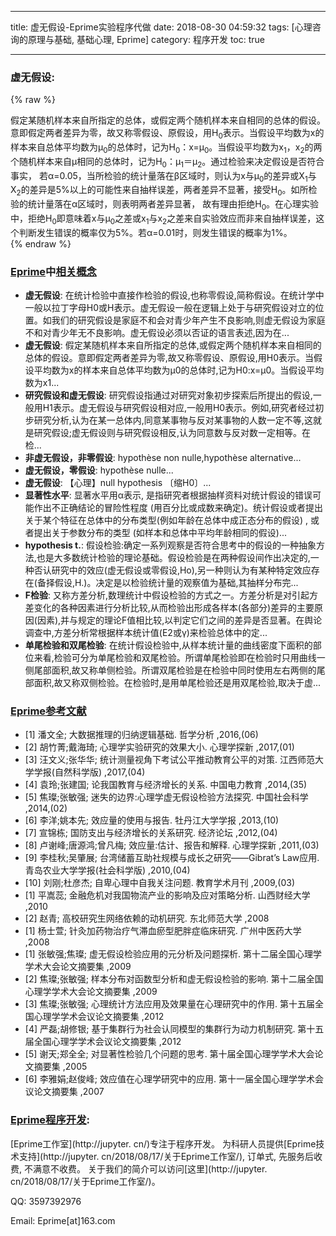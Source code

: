 
---
title: 虚无假设-Eprime实验程序代做
date: 2018-08-30 04:59:32
tags: [心理咨询的原理与基础, 基础心理, Eprime]
category: 程序开发
toc: true

---



<span></span>
<!-- more -->



### 虚无假设:

{% raw %}
<div class="p1">假定某随机样本来自所指定的总体，或假定两个随机样本来自相同的总体的假设。意即假定两者差异为零，故又称零假设、原假设，用H<sub>0</sub>表示。当假设平均数为x的样本来自总体平均数为μ<sub>0</sub>的总体时，记为H<sub>0</sub>：x=μ<sub>0</sub>。当假设平均数为x<sub>1</sub>，x<sub>2</sub>的两个随机样本来自μ相同的总体时，记为H<sub>0</sub>：μ<sub>1</sub>＝μ<sub>2</sub>。通过检验来决定假设是否符合事实， 若α=0.05，当所检验的统计量落在β区域时，则认为x与μ<sub>0</sub>的差异或X<sub>1</sub>与X<sub>2</sub>的差异是5%以上的可能性来自抽样误差，两者差异不显著，接受H<sub>0</sub>。如所检验的统计量落在α区域时，则表明两者差异显著， 故有理由拒绝H<sub>0</sub>。在心理实验中，拒绝H<sub>0</sub>即意味着x与μ<sub>0</sub>之差或x<sub>1</sub>与x<sub>2</sub>之差来自实验效应而非来自抽样误差，这个判断发生错误的概率仅为5%。若α=0.01时，则发生错误的概率为1%。</div>
{% endraw %}



### [Eprime](/tags/Eprime/)中[相关概念](/categories/程序开发)

- **虚无假设**: 在统计检验中直接作检验的假设,也称零假设,简称假设。在统计学中一般以拉丁字母H0或H表示。虚无假设一般在逻辑上处于与研究假设对立的位置。如我们的研究假设是家庭不和会对青少年产生不良影响,则虚无假设为家庭不和对青少年无不良影响。虚无假设必须以否证的语言表述,因为在...
- **虚无假设**: 假定某随机样本来自所指定的总体,或假定两个随机样本来自相同的总体的假设。意即假定两者差异为零,故又称零假设、原假设,用H0表示。当假设平均数为x的样本来自总体平均数为μ0的总体时,记为H0:x=μ0。当假设平均数为x1...
- **研究假设和虚无假设**: 研究假设指通过对研究对象初步探索后所提出的假设,一般用H1表示。虚无假设与研究假设相对应,一般用H0表示。例如,研究者经过初步研究分析,认为在某一总体内,同意某事物与反对某事物的人数一定不等,这就是研究假设;虚无假设则与研究假设相反,认为同意数与反对数一定相等。在检...
- **非虚无假设，非零假设**: hypothèse non nulle,hypothèse alternative...
- **虚无假设，零假设**: hypothèse nulle...
- **虚无假设**: 【心理】null hypothesis  〔缩H0〕...
- **显著性水平**: 显著水平用α表示, 是指研究者根据抽样资料对统计假设的错误可能作出不正确结论的冒险性程度 (用百分比或成数来确定)。统计假设或者提出关于某个特征在总体中的分布类型(例如年龄在总体中成正态分布的假设) , 或者提出关于参数分布的类型 (如样本和总体中平均年龄相同的假设)...
- **hypothesis t.**: 假设检验:确定一系列观察是否符合思考中的假设的一种抽象方法,也是大多数统计检验的理论基础。假设检验是在两种假设间作出决定的,一种否认研究中的效应(虚无假设或零假设,Ho),另一种则认为有某种特定效应存在(备择假设,H.)。决定是以检验统计量的观察值为基础,其抽样分布完...
- **F检验**: 又称方差分析,数理统计中假设检验的方式之一。方差分析是对引起方差变化的各种因素进行分析比较,从而检验出形成各样本(各部分)差异的主要原因(因素),并与规定的理论F值相比较,以判定它们之间的差异是否显著。在舆论调查中,方差分析常根据样本统计值(E2或γ)来检验总体中的定...
- **单尾检验和双尾检验**: 在统计假设检验中,从样本统计量的曲线密度下面积的部位来看,检验可分为单尾检验和双尾检验。所谓单尾检验即在检验时只用曲线一侧尾部面积,故又称单侧检验。所谓双尾检验是在检验中同时使用左右两侧的尾部面积,故又称双侧检验。在检验时,是用单尾检验还是用双尾检验,取决于虚...


### [Eprime](/tags/Eprime/)[参考文献](/categories/程序开发/)

- [1]  潘文全; 大数据推理的归纳逻辑基础. 哲学分析 ,2016,(06)
- [2]  胡竹菁;戴海琦; 心理学实验研究的效果大小. 心理学探新 ,2017,(01)
- [3]  汪文义;张华华; 统计测量视角下考试公平推动教育公平的对策. 江西师范大学学报(自然科学版) ,2017,(04)
- [4]  袁玲;张建国; 论我国教育与经济增长的关系. 中国电力教育 ,2014,(35)
- [5]  焦璨;张敏强; 迷失的边界:心理学虚无假设检验方法探究. 中国社会科学 ,2014,(02)
- [6]  李洋;姚本先; 效应量的使用与报告. 牡丹江大学学报 ,2013,(10)
- [7]  宣锦栋; 国防支出与经济增长的关系研究. 经济论坛 ,2012,(04)
- [8]  卢谢峰;唐源鸿;曾凡梅; 效应量:估计、报告和解释. 心理学探新 ,2011,(03)
- [9]  李桂秋;吴肇展; 台湾储蓄互助社规模与成长之研究——Gibrat’s Law应用. 青岛农业大学学报(社会科学版) ,2010,(04)
- [10]  刘刚;杜彦杰; 自卑心理中自我关注问题. 教育学术月刊 ,2009,(03)
- [1]  平嵩蕊; 金融危机对我国物流产业的影响及应对策略分析. 山西财经大学 ,2010
- [2]  赵青; 高校研究生网络依赖的动机研究. 东北师范大学 ,2008
- [1]  杨士萱; 针灸加药物治疗气滞血瘀型肥胖症临床研究. 广州中医药大学 ,2008
- [1]  张敏强;焦璨; 虚无假设检验应用的元分析及问题探析. 第十二届全国心理学学术大会论文摘要集 ,2009
- [2]  焦璨;张敏强; 样本分布对函数型分析和虚无假设检验的影响. 第十二届全国心理学学术大会论文摘要集 ,2009
- [3]  焦璨;张敏强; 心理统计方法应用及效果量在心理研究中的作用. 第十五届全国心理学学术会议论文摘要集 ,2012
- [4]  严磊;胡修银; 基于集群行为社会认同模型的集群行为动力机制研究. 第十五届全国心理学学术会议论文摘要集 ,2012
- [5]  谢天;郑全全; 对显著性检验几个问题的思考. 第十届全国心理学学术大会论文摘要集 ,2005
- [6]  李雅娟;赵俊峰; 效应值在心理学研究中的应用. 第十一届全国心理学学术会议论文摘要集 ,2007


### [Eprime](/tags/Eprime/)[程序开发](/categories/程序开发/):
[Eprime工作室](http://jupyter. cn/)专注于程序开发。
为科研人员提供[Eprime技术支持](http://jupyter. cn/2018/08/17/关于Eprime工作室/), 订单式, 先服务后收费, 不满意不收费。
关于我们的简介可以访问[这里](http://jupyter. cn/2018/08/17/关于Eprime工作室/)。

QQ: 3597392976

Email: Eprime[at]163.com


